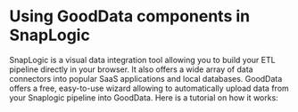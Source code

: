 # Using GoodData components in SnapLogic

SnapLogic is a visual data integration tool allowing you to build your ETL pipeline directly in your browser. It also offers a wide array of data connectors into popular SaaS applications and local databases. GoodData offers a free, easy-to-use wizard allowing to automatically upload data from your Snaplogic pipeline into GoodData. Here is a tutorial on how it works:

<div style="text-align: center; margin-top: 25px;">
    <object width="640" height="424"><param name="allowfullscreen" value="true" /><param name="allowscriptaccess" value="always" /><param name="movie" value="http://vimeo.com/moogaloop.swf?clip_id=14092853&amp;server=vimeo.com&amp;show_title=0&amp;show_byline=0&amp;show_portrait=0&amp;color=576bab&amp;fullscreen=1&amp;autoplay=0&amp;loop=0" /><embed src="http://vimeo.com/moogaloop.swf?clip_id=14092853&amp;server=vimeo.com&amp;show_title=0&amp;show_byline=0&amp;show_portrait=0&amp;color=576bab&amp;fullscreen=1&amp;autoplay=0&amp;loop=0" type="application/x-shockwave-flash" allowfullscreen="true" allowscriptaccess="always" width="640" height="424"></embed></object>
</div>